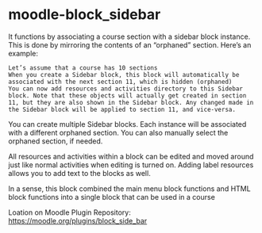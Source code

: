 # moodle-block_sidebar
It functions by associating a course section with a sidebar block instance. This is done by mirroring the contents of an “orphaned” section. Here’s an example:

    Let’s assume that a course has 10 sections
    When you create a Sidebar block, this block will automatically be associated with the next section 11, which is hidden (orphaned)
    You can now add resources and activities directory to this Sidebar block. Note that these objects will actually get created in section 11, but they are also shown in the Sidebar block. Any changed made in the Sidebar block will be applied to section 11, and vice-versa. 


You can create multiple Sidebar blocks. Each instance will be associated with a different orphaned section. You can also manually select the orphaned section, if needed.

All resources and activities within a block can be edited and moved around just like normal activities when editing is turned on. Adding label resources allows you to add text to the blocks as well.

In a sense, this block combined the main menu block functions and HTML block functions into a single block that can be used in a course

Loation on Moodle Plugin Repository: https://moodle.org/plugins/block_side_bar 
